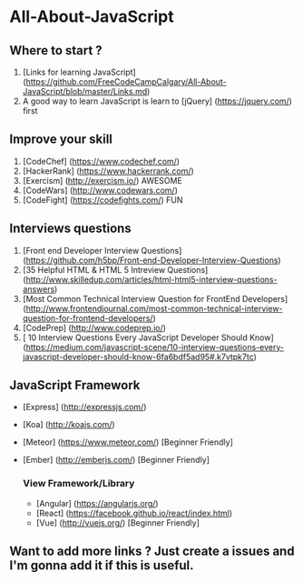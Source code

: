 # All-About-JavaScript

## Where to start ?

1. [Links for learning JavaScript] (https://github.com/FreeCodeCampCalgary/All-About-JavaScript/blob/master/Links.md)
2. A good way to learn JavaScript is learn to [jQuery] (https://jquery.com/) first

## Improve your skill

1. [CodeChef] (https://www.codechef.com/)
2. [HackerRank] (https://www.hackerrank.com/)
3. [Exercism] (http://exercism.io/) AWESOME
4. [CodeWars] (http://www.codewars.com/)
5. [CodeFight] (https://codefights.com/) FUN

## Interviews questions

1. [Front end Developer Interview Questions] (https://github.com/h5bp/Front-end-Developer-Interview-Questions)
2. [35 Helpful HTML & HTML 5 Intreview Questions] (http://www.skilledup.com/articles/html-html5-interview-questions-answers)
3. [Most Common Technical Interview Question for FrontEnd Developers] (http://www.frontendjournal.com/most-common-technical-interview-question-for-frontend-developers/)
4. [CodePrep] (http://www.codeprep.io/)
5. [
10 Interview Questions
Every JavaScript Developer Should Know] (https://medium.com/javascript-scene/10-interview-questions-every-javascript-developer-should-know-6fa6bdf5ad95#.k7vtpk7tc)

## JavaScript Framework

- [Express] (http://expressjs.com/)
- [Koa] (http://koajs.com/)
- [Meteor] (https://www.meteor.com/) [Beginner Friendly]
- [Ember] (http://emberjs.com/) [Beginner Friendly]

  ### View Framework/Library
    - [Angular] (https://angularjs.org/)
    - [React] (https://facebook.github.io/react/index.html)
    - [Vue] (http://vuejs.org/) [Beginner Friendly]

## Want to add more links ? Just create a issues and I'm gonna add it if this is useful.
